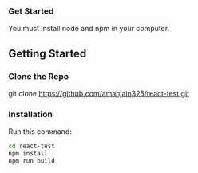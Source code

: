 ### Get Started 

You must install node and npm in your computer.

## Getting Started

### Clone the Repo
git clone https://github.com/amanjain325/react-test.git

### Installation

Run this command:

```sh
cd react-test
npm install
npm run build
```
